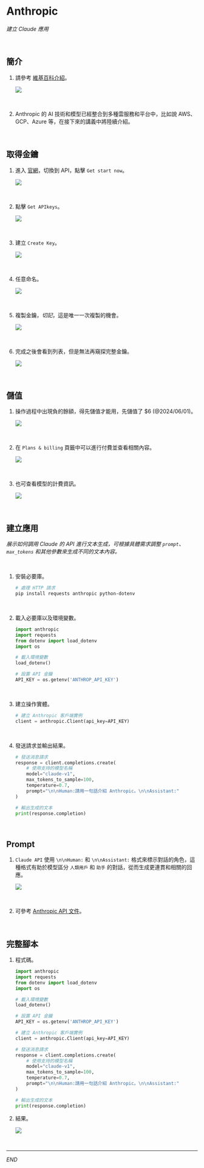 # Anthropic

_建立 Claude 應用_

<br>

## 簡介

1. 請參考 [維基百科介紹](https://zh.wikipedia.org/zh-tw/Anthropic#%E5%A4%96%E9%83%A8%E9%93%BE%E6%8E%A5)。

    ![](images/img_13.png)

<br>

2. Anthropic 的 AI 技術和模型已經整合到多種雲服務和平台中，比如說 AWS、GCP、Azure 等，在接下來的講義中將陸續介紹。

<br>

## 取得金鑰

1. 進入 [官網](https://www.anthropic.com/)，切換到 API，點擊 `Get start now`。

    ![](images/img_01.png)

<br>

2. 點擊 `Get APIkeys`。

    ![](images/img_02.png)

<br>

3. 建立 `Create Key`。

    ![](images/img_03.png)

<br>

4. 任意命名。

    ![](images/img_04.png)

<br>

5. 複製金鑰，_切記_，這是唯一一次複製的機會。

    ![](images/img_05.png)

<br>

6. 完成之後會看到列表，但是無法再窺探完整金鑰。

    ![](images/img_06.png)

<br>

## 儲值

1. 操作過程中出現負的餘額，得先儲值才能用，先儲值了 $6 (@2024/06/01)。

    ![](images/img_07.png)

<br>

2. 在 `Plans & billing` 頁籤中可以進行付費並查看相關內容。

    ![](images/img_10.png)

<br>

3. 也可查看模型的計費資訊。

    ![](images/img_11.png)

<br>

## 建立應用

_展示如何調用 Claude 的 API 進行文本生成，可根據具體需求調整 `prompt`、`max_tokens` 和其他參數來生成不同的文本內容。_

<br>

1. 安裝必要庫。

    ```bash
    # 處理 HTTP 請求
    pip install requests anthropic python-dotenv
    ```

<br>

2. 載入必要庫以及環境變數。

    ```python
    import anthropic
    import requests
    from dotenv import load_dotenv
    import os

    # 載入環境變數
    load_dotenv()

    # 設置 API 金鑰
    API_KEY = os.getenv('ANTHROP_API_KEY')
    ```

<br>

3. 建立操作實體。

    ```python
    # 建立 Anthropic 客戶端實例
    client = anthropic.Client(api_key=API_KEY)
    ```

<br>

4. 發送請求並輸出結果。

    ```python
    # 發送消息請求
    response = client.completions.create(
        # 使用支持的模型名稱
        model="claude-v1",
        max_tokens_to_sample=100,
        temperature=0.7,
        prompt="\n\nHuman:請用一句話介紹 Anthropic。\n\nAssistant:"
    )

    # 輸出生成的文本
    print(response.completion)
    ```

<br>

## Prompt

1. `Claude API` 使用 `\n\nHuman:` 和 `\n\nAssistant:` 格式來標示對話的角色，這種格式有助於模型區分 `人類用戶` 和 `助手` 的對話，從而生成更連貫和相關的回應。

    ![](images/img_09.png)

<br>

2. 可參考 [Anthropic API 文件](https://docs.anthropic.com/en/api/getting-started)。

<br>

## 完整腳本

1. 程式碼。

    ```python
    import anthropic
    import requests
    from dotenv import load_dotenv
    import os

    # 載入環境變數
    load_dotenv()

    # 設置 API 金鑰
    API_KEY = os.getenv('ANTHROP_API_KEY')

    # 建立 Anthropic 客戶端實例
    client = anthropic.Client(api_key=API_KEY)

    # 發送消息請求
    response = client.completions.create(
        # 使用支持的模型名稱
        model="claude-v1",
        max_tokens_to_sample=100,
        temperature=0.7,
        prompt="\n\nHuman:請用一句話介紹 Anthropic。\n\nAssistant:"
    )

    # 輸出生成的文本
    print(response.completion)

    ```

2. 結果。

    ![](images/img_08.png)

<br>

___

_END_

